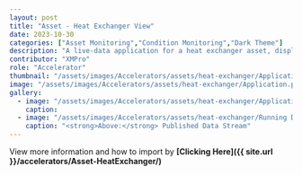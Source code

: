 ```yaml
---
layout: post
title: "Asset - Heat Exchanger View"
date: 2023-10-30
categories: ["Asset Monitoring","Condition Monitoring","Dark Theme"]
description: "A live-data application for a heat exchanger asset, displaying metrics, usage profile, operational safety intelligence, historical data and recommendations."
contributor: "XMPro"
role: "Accelerator"
thumbnail: "/assets/images/Accelerators/assets/heat-exchanger/Application.png"
image: "/assets/images/Accelerators/assets/heat-exchanger/Application.png"
gallery:
  - image: "/assets/images/Accelerators/assets/heat-exchanger/Application.gif"
    caption: 
  - image: "/assets/images/Accelerators/assets/heat-exchanger/Running Data Stream.png"
    caption: "<strong>Above:</strong> Published Data Stream"
---
```


View more information and how to import by <strong>[Clicking Here]({{ site.url }}/accelerators/Asset-HeatExchanger/)</strong>